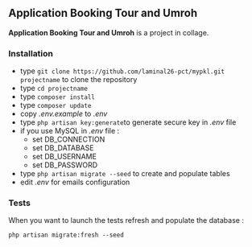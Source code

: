 ## Application Booking Tour and Umroh ##

**Application Booking Tour and Umroh** is a project in collage.

### Installation ###

* type `git clone https://github.com/laminal26-pct/mypkl.git projectname` to clone the repository 
* type `cd projectname`
* type `composer install`
* type `composer update`
* copy *.env.example* to *.env*
* type `php artisan key:generate`to generate secure key in *.env* file
* if you use MySQL in *.env* file :
   * set DB_CONNECTION
   * set DB_DATABASE
   * set DB_USERNAME
   * set DB_PASSWORD
* type `php artisan migrate --seed` to create and populate tables
* edit *.env* for emails configuration

### Tests ###

When you want to launch the tests refresh and populate the database :

`php artisan migrate:fresh --seed`
